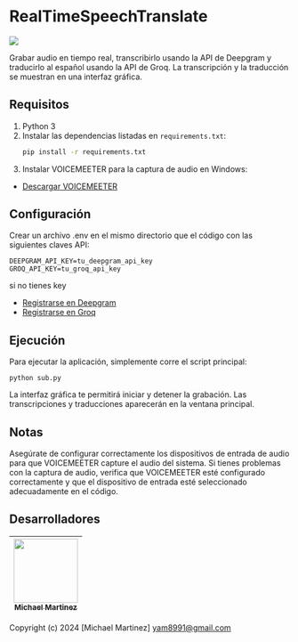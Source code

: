 # RealTimeSpeechTranslate
<div style="display: flex; align-items: center;">
    <img src="https://img.shields.io/badge/STATUS-EN%20DESAROLLO-green" />
</div>

Grabar audio en tiempo real, transcribirlo usando la API de Deepgram y traducirlo al español usando la API de Groq. La transcripción y la traducción se muestran en una interfaz gráfica.

## Requisitos

1. Python 3
2. Instalar las dependencias listadas en `requirements.txt`:
   ```bash
   pip install -r requirements.txt
   ```
3. Instalar VOICEMEETER para la captura de audio en Windows:
- [Descargar VOICEMEETER](https://vb-audio.com/Voicemeeter/)

## Configuración
Crear un archivo .env en el mismo directorio que el código con las siguientes claves API:
```
DEEPGRAM_API_KEY=tu_deepgram_api_key
GROQ_API_KEY=tu_groq_api_key

```
si no tienes key
- [Registrarse en Deepgram](https://console.deepgram.com/signup)
- [Registrarse en Groq](https://console.groq.com/playground)

## Ejecución
Para ejecutar la aplicación, simplemente corre el script principal:

```
python sub.py
```
La interfaz gráfica te permitirá iniciar y detener la grabación. Las transcripciones y traducciones aparecerán en la ventana principal.

## Notas
Asegúrate de configurar correctamente los dispositivos de entrada de audio para que VOICEMEETER capture el audio del sistema.
Si tienes problemas con la captura de audio, verifica que VOICEMEETER esté configurado correctamente y que el dispositivo de entrada esté seleccionado adecuadamente en el código.


## Desarrolladores

| [<img src="https://avatars.githubusercontent.com/u/163685041?v=4" width=115><br><sub>Michael Martinez</sub>](https://github.com/bkmay1417) |
| :---: |

Copyright (c) 2024 [Michael Martinez] yam8991@gmail.com

